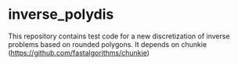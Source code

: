 # inverse_polydis
This repository contains test code for a new discretization of inverse problems based on rounded polygons. It depends on chunkie (https://github.com/fastalgorithms/chunkie)
